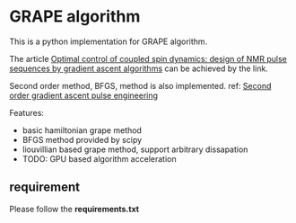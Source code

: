 # GRAPE algorithm
This is a python implementation for GRAPE algorithm.

The article [Optimal control of coupled spin dynamics: design of NMR pulse sequences by gradient ascent algorithms](https://link.aps.org/doi/10.1103/PhysRevLett.128.083604) can be achieved by the link.

Second order method, BFGS, method is also implemented. ref: [Second order gradient ascent pulse engineering](https://www.sciencedirect.com/science/article/pii/S1090780711002552)

Features: 
- basic hamiltonian grape method
- BFGS method provided by scipy
- liouvillian based grape method, support arbitrary dissapation
- TODO: GPU based algorithm acceleration


## requirement
Please follow the **requirements.txt** 

